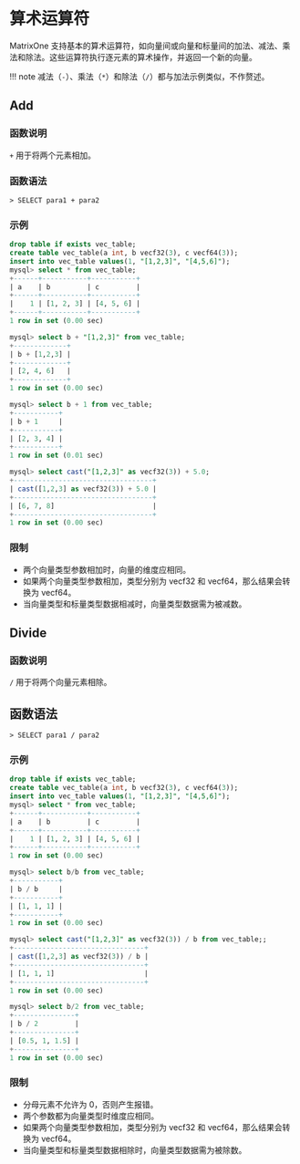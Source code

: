 # 算术运算符

MatrixOne 支持基本的算术运算符，如向量间或向量和标量间的加法、减法、乘法和除法。这些运算符执行逐元素的算术操作，并返回一个新的向量。

!!! note
    减法（`-`）、乘法（`*`）和除法（`/`）都与加法示例类似，不作赘述。

## Add

### **函数说明**

`+` 用于将两个元素相加。

### **函数语法**

```
> SELECT para1 + para2
```

### **示例**

```sql
drop table if exists vec_table;
create table vec_table(a int, b vecf32(3), c vecf64(3));
insert into vec_table values(1, "[1,2,3]", "[4,5,6]");
mysql> select * from vec_table;
+------+-----------+-----------+
| a    | b         | c         |
+------+-----------+-----------+
|    1 | [1, 2, 3] | [4, 5, 6] |
+------+-----------+-----------+
1 row in set (0.00 sec)

mysql> select b + "[1,2,3]" from vec_table;
+-------------+
| b + [1,2,3] |
+-------------+
| [2, 4, 6]   |
+-------------+
1 row in set (0.00 sec)

mysql> select b + 1 from vec_table;
+-----------+
| b + 1     |
+-----------+
| [2, 3, 4] |
+-----------+
1 row in set (0.01 sec)

mysql> select cast("[1,2,3]" as vecf32(3)) + 5.0;
+----------------------------------+
| cast([1,2,3] as vecf32(3)) + 5.0 |
+----------------------------------+
| [6, 7, 8]                        |
+----------------------------------+
1 row in set (0.00 sec)
```

### **限制**

- 两个向量类型参数相加时，向量的维度应相同。
- 如果两个向量类型参数相加，类型分别为 vecf32 和 vecf64，那么结果会转换为 vecf64。
- 当向量类型和标量类型数据相减时，向量类型数据需为被减数。

## Divide

### **函数说明**

`/` 用于将两个向量元素相除。

## **函数语法**

```
> SELECT para1 / para2
```

### **示例**

```sql
drop table if exists vec_table;
create table vec_table(a int, b vecf32(3), c vecf64(3));
insert into vec_table values(1, "[1,2,3]", "[4,5,6]");
mysql> select * from vec_table;
+------+-----------+-----------+
| a    | b         | c         |
+------+-----------+-----------+
|    1 | [1, 2, 3] | [4, 5, 6] |
+------+-----------+-----------+
1 row in set (0.00 sec)

mysql> select b/b from vec_table;
+-----------+
| b / b     |
+-----------+
| [1, 1, 1] |
+-----------+
1 row in set (0.00 sec)

mysql> select cast("[1,2,3]" as vecf32(3)) / b from vec_table;;
+--------------------------------+
| cast([1,2,3] as vecf32(3)) / b |
+--------------------------------+
| [1, 1, 1]                      |
+--------------------------------+
1 row in set (0.00 sec)

mysql> select b/2 from vec_table;
+---------------+
| b / 2         |
+---------------+
| [0.5, 1, 1.5] |
+---------------+
1 row in set (0.00 sec)
```

### **限制**

- 分母元素不允许为 0，否则产生报错。
- 两个参数都为向量类型时维度应相同。
- 如果两个向量类型参数相加，类型分别为 vecf32 和 vecf64，那么结果会转换为 vecf64。
- 当向量类型和标量类型数据相除时，向量类型数据需为被除数。
